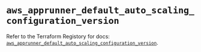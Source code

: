 # `aws_apprunner_default_auto_scaling_configuration_version`

Refer to the Terraform Registory for docs: [`aws_apprunner_default_auto_scaling_configuration_version`](https://registry.terraform.io/providers/hashicorp/aws/5.27.0/docs/resources/apprunner_default_auto_scaling_configuration_version).
